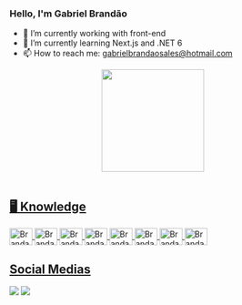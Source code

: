 ### Hello, I'm Gabriel Brandão

- 🔭 I’m currently working with front-end
- 🌱 I’m currently learning Next.js and .NET 6
- 📫 How to reach me: gabrielbrandaosales@hotmail.com

<div align="center">
  <a href="https://github.com/gabrielbrandaosales">
<!--   <img height="180em" src="https://github-readme-stats.vercel.app/api?username=gabrielbrandaosales&show_icons=true&theme=aura&include_all_commits=true&count_private=true"/> -->
  <img height="180em" src="https://github-readme-stats.vercel.app/api/top-langs/?username=gabrielbrandaosales&layout=compact&langs_count=7&theme=aura"/>
</div><br>

<div style="display: inline_block">
  <h2>🖥️ Knowledge</h2>
  <img align="center" alt="Brandao-Html" height="30" width="40" src="https://cdn.jsdelivr.net/gh/devicons/devicon/icons/html5/html5-original.svg">
  <img align="center" alt="Brandao-Css" height="30" width="40" src="https://cdn.jsdelivr.net/gh/devicons/devicon/icons/css3/css3-original.svg">
  <img align="center" alt="Brandao-C" height="30" width="40" src="https://cdn.jsdelivr.net/gh/devicons/devicon/icons/c/c-original.svg">
  <img align="center" alt="Brandao-Js" height="30" width="40" src="https://cdn.jsdelivr.net/gh/devicons/devicon/icons/javascript/javascript-original.svg">
  <img align="center" alt="Brandao-Ts" height="30" width="40" src="https://cdn.jsdelivr.net/gh/devicons/devicon/icons/typescript/typescript-original.svg" />
  <img align="center" alt="Brandao-NodeJs" height="30" width="40" src="https://cdn.jsdelivr.net/gh/devicons/devicon/icons/nodejs/nodejs-original.svg">
  <img align="center" alt="Brandao-ReactJs" height="30" width="40" src="https://cdn.jsdelivr.net/gh/devicons/devicon/icons/react/react-original.svg">
  <img align="center" alt="Brandao-NextJs" src="https://cdn.jsdelivr.net/gh/devicons/devicon/icons/nextjs/nextjs-original.svg" height="30" width="40">
</div>
  
<div> 
  <h2>Social Medias</h2>
  <a href = "mailto:gabrielbrandaosales13@gmail.com"><img src="https://img.shields.io/badge/-Gmail-%23333?style=for-the-badge&logo=gmail&logoColor=white" target="_blank"></a>
  <a href="https://www.linkedin.com/in/gabrielbrandaosales" target="_blank"><img src="https://img.shields.io/badge/-LinkedIn-%230077B5?style=for-the-badge&logo=linkedin&logoColor=white" target="_blank"></a>  
</div>

<!--![Snake animation](https://github.com/gabrielbrandaosales/gabrielbrandaosales/blob/output/github-contribution-grid-snake.svg) -->

